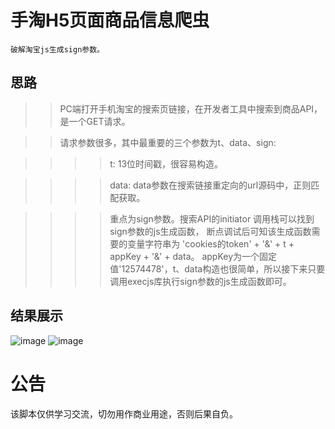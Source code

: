 手淘H5页面商品信息爬虫
===========
    破解淘宝js生成sign参数。
    
思路
---------
>>PC端打开手机淘宝的搜索页链接，在开发者工具中搜索到商品API，是一个GET请求。

>>请求参数很多，其中最重要的三个参数为t、data、sign:

>>>>t:  13位时间戳，很容易构造。

>>>>data:  data参数在搜索链接重定向的url源码中，正则匹配获取。

>>>>重点为sign参数。搜索API的initiator 调用栈可以找到sign参数的js生成函数，
    断点调试后可知该生成函数需要的变量字符串为 'cookies的token' + '&' + t + appKey + '&' + data。
    appKey为一个固定值'12574478'，t、data构造也很简单，所以接下来只要调用execjs库执行sign参数的js生成函数即可。
    
结果展示
--------
![image](https://github.com/xzh0723/Taobao/blob/master/view/pycharm_1.png)
![image](https://github.com/xzh0723/Taobao/blob/master/view/pycharm_2.png)

公告
========
该脚本仅供学习交流，切勿用作商业用途，否则后果自负。
